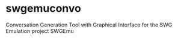 swgemuconvo
===========

Conversation Generation Tool with Graphical Interface for the SWG Emulation project SWGEmu
